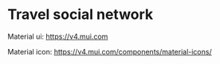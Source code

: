 # Travel social network


Material ui: https://v4.mui.com

Material icon: https://v4.mui.com/components/material-icons/